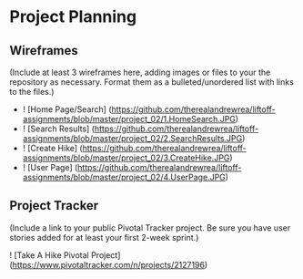 # Project Planning

## Wireframes

(Include at least 3 wireframes here, adding images or files to your the repository as necessary. Format them as a bulleted/unordered list with links to the files.)

* ! [Home Page/Search] (https://github.com/therealandrewrea/liftoff-assignments/blob/master/project_02/1.HomeSearch.JPG)
* ! [Search Results] (https://github.com/therealandrewrea/liftoff-assignments/blob/master/project_02/2.SearchResults.JPG)
* ! [Create Hike] (https://github.com/therealandrewrea/liftoff-assignments/blob/master/project_02/3.CreateHike.JPG)
* ! [User Page] (https://github.com/therealandrewrea/liftoff-assignments/blob/master/project_02/4.UserPage.JPG)

## Project Tracker

(Include a link to your public Pivotal Tracker project. Be sure you have user stories added for at least your first 2-week sprint.)

! [Take A Hike Pivotal Project] (https://www.pivotaltracker.com/n/projects/2127196)
